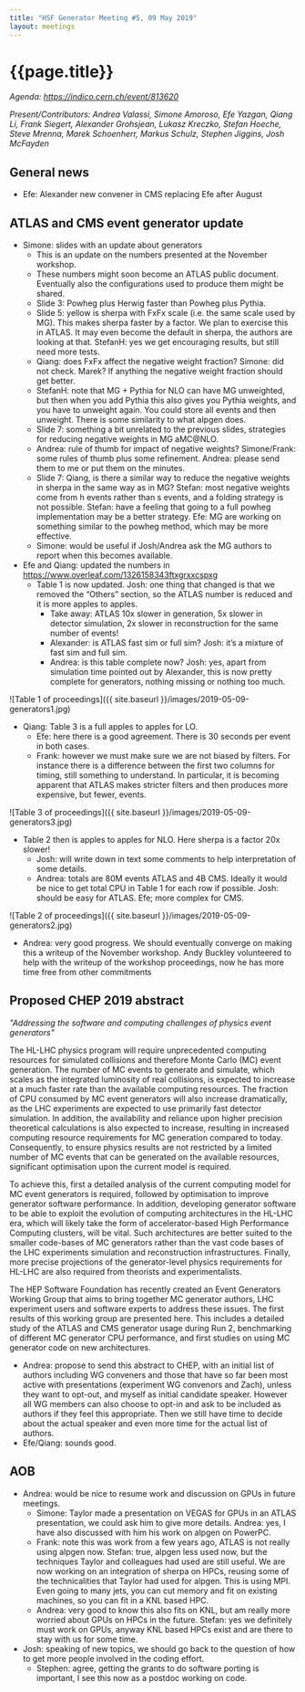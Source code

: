 ```yaml
---
title: "HSF Generator Meeting #5, 09 May 2019"
layout: meetings
---
```


# {{page.title}}

_Agenda:
[<span class="underline">https://indico.cern.ch/event/813620</span>](https://indico.cern.ch/event/813620)_

_Present/Contributors: Andrea Valassi, Simone Amoroso, Efe Yazgan, Qiang Li,
Frank Siegert, Alexander Grohsjean, Lukasz Kreczko, Stefan Hoeche, Steve Mrenna,
Marek Schoenherr, Markus Schulz, Stephen Jiggins, Josh McFayden_

## General news

- Efe: Alexander new convener in CMS replacing Efe after August

## ATLAS and CMS event generator update

- Simone: slides with an update about generators
  - This is an update on the numbers presented at the November workshop.
  - These numbers might soon become an ATLAS public document. Eventually also
    the configurations used to produce them might be shared.
  - Slide 3: Powheg plus Herwig faster than Powheg plus Pythia.
  - Slide 5: yellow is sherpa with FxFx scale (i.e. the same scale used by MG).
    This makes sherpa faster by a factor. We plan to exercise this in ATLAS. It
    may even become the default in sherpa, the authors are looking at that.
    StefanH: yes we get encouraging results, but still need more tests.
  - Qiang: does FxFx affect the negative weight fraction? Simone: did not check.
    Marek? If anything the negative weight fraction should get better.
  - StefanH: note that MG + Pythia for NLO can have MG unweighted, but then when
    you add Pythia this also gives you Pythia weights, and you have to unweight
    again. You could store all events and then unweight. There is some
    similarity to what alpgen does.
  - Slide 7: something a bit unrelated to the previous slides, strategies for
    reducing negative weights in MG aMC@NLO.
  - Andrea: rule of thumb for impact of negative weights? Simone/Frank: some
    rules of thumb plus some refinement. Andrea: please send them to me or put
    them on the minutes.
  - Slide 7: Qiang, is there a similar way to reduce the negative weights in
    sherpa in the same way as in MG? Stefan: most negative weights come from h
    events rather than s events, and a folding strategy is not possible. Stefan:
    have a feeling that going to a full powheg implementation may be a better
    strategy. Efe: MG are working on something similar to the powheg method,
    which may be more effective.
  - Simone: would be useful if Josh/Andrea ask the MG authors to report when
    this becomes available.
- Efe and Qiang: updated the numbers in
  [<span class="underline">https://www.overleaf.com/1326158343ftxgrxxcspxg</span>](https://www.overleaf.com/1326158343ftxgrxxcspxg)
  - Table 1 is now updated. Josh: one thing that changed is that we removed the
    “Others” section, so the ATLAS number is reduced and it is more apples to
    apples.
    - Take away: ATLAS 10x slower in generation, 5x slower in detector
      simulation, 2x slower in reconstruction for the same number of events\!
    - Alexander: is ATLAS fast sim or full sim? Josh: it’s a mixture of fast sim
      and full sim.
    - Andrea: is this table complete now? Josh: yes, apart from simulation time
      pointed out by Alexander, this is now pretty complete for generators,
      nothing missing or nothing too much.

![Table 1 of proceedings]({{ site.baseurl }}/images/2019-05-09-generators1.jpg)

- Qiang: Table 3 is a full apples to apples for LO.
  - Efe: here there is a good agreement. There is 30 seconds per event in both
    cases.
  - Frank: however we must make sure we are not biased by filters. For instance
    there is a difference between the first two columns for timing, still
    something to understand. In particular, it is becoming apparent that ATLAS
    makes stricter filters and then produces more expensive, but fewer, events.

![Table 3 of proceedings]({{ site.baseurl }}/images/2019-05-09-generators3.jpg)

- Table 2 then is apples to apples for NLO. Here sherpa is a factor 20x slower\!
  - Josh: will write down in text some comments to help interpretation of some
    details.
  - Andrea: totals are 80M events ATLAS and 4B CMS. Ideally it would be nice to
    get total CPU in Table 1 for each row if possible. Josh: should be easy for
    ATLAS. Efe; more complex for CMS.

![Table 2 of proceedings]({{ site.baseurl }}/images/2019-05-09-generators2.jpg)

- Andrea: very good progress. We should eventually converge on making this a
  writeup of the November workshop. Andy Buckley volunteered to help with the
  writeup of the workshop proceedings, now he has more time free from other
  commitments

## Proposed CHEP 2019 abstract

_"Addressing the software and computing challenges of physics event generators"_

The HL-LHC physics program will require unprecedented computing resources for
simulated collisions and therefore Monte Carlo (MC) event generation. The number
of MC events to generate and simulate, which scales as the integrated luminosity
of real collisions, is expected to increase at a much faster rate than the
available computing resources. The fraction of CPU consumed by MC event
generators will also increase dramatically, as the LHC experiments are expected
to use primarily fast detector simulation. In addition, the availability and
reliance upon higher precision theoretical calculations is also expected to
increase, resulting in increased computing resource requirements for MC
generation compared to today. Consequently, to ensure physics results are not
restricted by a limited number of MC events that can be generated on the
available resources, significant optimisation upon the current model is
required.

To achieve this, first a detailed analysis of the current computing model for MC
event generators is required, followed by optimisation to improve generator
software performance. In addition, developing generator software to be able to
exploit the evolution of computing architectures in the HL-LHC era, which will
likely take the form of accelerator-based High Performance Computing clusters,
will be vital. Such architectures are better suited to the smaller code-bases of
MC generators rather than the vast code bases of the LHC experiments simulation
and reconstruction infrastructures. Finally, more precise projections of the
generator-level physics requirements for HL-LHC are also required from theorists
and experimentalists.

The HEP Software Foundation has recently created an Event Generators Working
Group that aims to bring together MC generator authors, LHC experiment users and
software experts to address these issues. The first results of this working
group are presented here. This includes a detailed study of the ATLAS and CMS
generator usage during Run 2, benchmarking of different MC generator CPU
performance, and first studies on using MC generator code on new architectures.

- Andrea: propose to send this abstract to CHEP, with an initial list of authors
  including WG conveners and those that have so far been most active with
  presentations (experiment WG convenors and Zach), unless they want to opt-out,
  and myself as initial candidate speaker. However all WG members can also
  choose to opt-in and ask to be included as authors if they feel this
  appropriate. Then we still have time to decide about the actual speaker and
  even more time for the actual list of authors.
- Efe/Qiang: sounds good.

## AOB

- Andrea: would be nice to resume work and discussion on GPUs in future
  meetings.
  - Simone: Taylor made a presentation on VEGAS for GPUs in an ATLAS
    presentation, we could ask him to give more details. Andrea: yes, I have
    also discussed with him his work on alpgen on PowerPC.
  - Frank: note this was work from a few years ago, ATLAS is not really using
    alpgen now. Stefan: true, alpgen less used now, but the techniques Taylor
    and colleagues had used are still useful. We are now working on an
    integration of sherpa on HPCs, reusing some of the technicalities that
    Taylor had used for alpgen. This is using MPI. Even going to many jets, you
    can cut memory and fit on existing machines, so you can fit in a KNL based
    HPC.
  - Andrea: very good to know this also fits on KNL, but am really more worried
    about GPUs on HPCs in the future. Stefan: yes we definitely must work on
    GPUs, anyway KNL based HPCs exist and are there to stay with us for some
    time.
- Josh: speaking of new topics, we should go back to the question of how to get
  more people involved in the coding effort.
  - Stephen: agree, getting the grants to do software porting is important, I
    see this now as a postdoc working on code.
